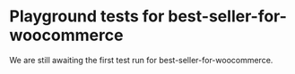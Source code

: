 # Playground tests for best-seller-for-woocommerce
We are still awaiting the first test run for best-seller-for-woocommerce.
